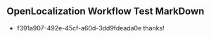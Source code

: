 ## OpenLocalization Workflow Test MarkDown
* f391a907-492e-45cf-a60d-3dd9fdeada0e thanks!

<!--HONumber=Aug16_HO3-->


